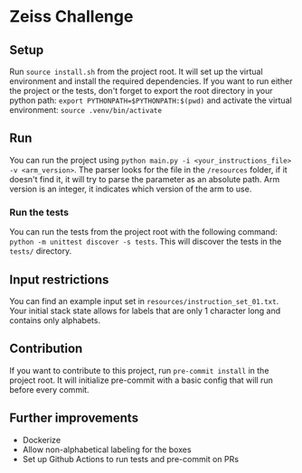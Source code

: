 # Zeiss Challenge

## Setup
Run `source install.sh` from the project root. It will set up the virtual environment and install the required dependencies. If you want to run either the project or the tests, don't forget to export the root directory in your python path: `export PYTHONPATH=$PYTHONPATH:$(pwd)` and activate the virtual environment: `source .venv/bin/activate`

## Run
You can run the project using `python main.py -i <your_instructions_file> -v <arm_version>`. The parser looks for the file in the `/resources` folder, if it doesn't find it, it will  try to parse the parameter as an absolute path. Arm version is an integer, it indicates which version of the arm to use.

### Run the tests
You can run the tests from the project root with the following command: `python -m unittest discover -s tests`. This will discover the tests in the `tests/` directory.

## Input restrictions
You can find an example input set in `resources/instruction_set_01.txt`. Your initial stack state allows for labels that are only 1 character long and contains only alphabets.

## Contribution
If you want to contribute to this project, run `pre-commit install` in the project root. It will initialize pre-commit with a basic config that will run before every commit.

## Further improvements
* Dockerize
* Allow non-alphabetical labeling for the boxes
* Set up Github Actions to run tests and pre-commit on PRs
